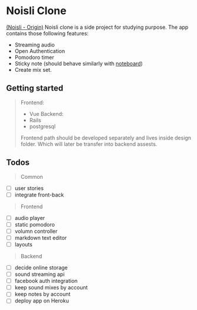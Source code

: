 # Noisli Clone

[(Noisli - Origin)](https://www.noisli.com/)
Noisli clone is a side project for studying purpose.
The app contains those following features:
- Streaming audio
- Open Authentication
- Pomodoro timer
- Sticky note (should behave similarly with [noteboard](https://www.noteboardapp.com/))
- Create mix set.

## Getting started

> Frontend:
> - Vue
> Backend:
> - Rails
> - postgresql
>
> Frontend path should be developed separately and lives inside design folder.
> Which will later be transfer into backend assests.

## Todos

> Common

- [ ] user stories
- [ ] integrate front-back

> Frontend

- [ ] audio player
- [ ] static pomodoro
- [ ] volumn controller
- [ ] markdown text editor
- [ ] layouts

> Backend

- [ ] decide online storage
- [ ] sound streaming api
- [ ] facebook auth integration
- [ ] keep sound mixes by account
- [ ] keep notes by account
- [ ] deploy app on Heroku
